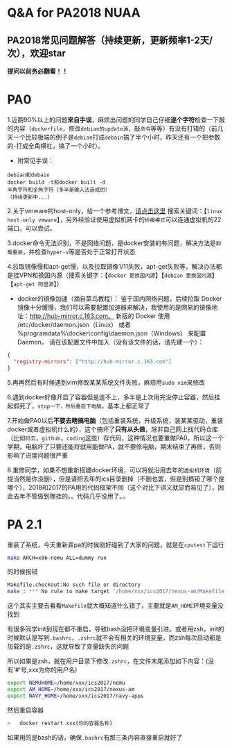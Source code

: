 # Q&A for PA2018 NUAA
PA2018常见问题解答（持续更新，更新频率1-2天/次），欢迎star
---
**提问以前务必翻看！！**
# PA0

1.近期90%以上的问题**来自手误**，麻烦出问题的同学自己仔细**逐个字符**检查一下敲的内容（`dockerfile`，修改`debian的update源`，敲`命令`等等）有没有打错的（前几天一个比较极端的例子是`debian`打成`debain`搞了半个小时，昨天还有一个把参数的-打成全角横杠，搞了一个小时）。
* 附常见手误：
```
debian和debain
docker build -t和docker built -d
半角字符和全角字符（多半是输入法造成的）
（持续更新中...）
```

2.关于vmware的host-only，给一个参考博文，[请点击这里](http://blog.csdn.net/u013121305/article/details/49505679)
搜索关键词：【`linux host-only vmware`】，另外经验证使用虚拟机网卡的`桥接模式`可以连通虚拟机的22端口，可以尝试。

3.docker命令无法识别，不是网络问题，是docker安装的有问题，解决方法是`卸载重装`，并检查`hyper-v`等是否处于正常打开状态

4.拉取镜像慢和apt-get慢，以及拉取镜像1/11失败，apt-get失败等，解决办法都是挂VPN和换国内源（搜索关键字：【`docker 更换国内源`】【`debian 更换国内源`】【`apt-get 阿里源`】）
* docker的镜像加速（摘自菜鸟教程）：
鉴于国内网络问题，后续拉取 Docker 镜像十分缓慢，我们可以需要配置加速器来解决，我使用的是网易的镜像地址：http://hub-mirror.c.163.com。
新版的 Docker 使用 /etc/docker/daemon.json（Linux） 或者 %programdata%\docker\config\daemon.json（Windows） 来配置 Daemon。
请在该配置文件中加入（没有该文件的话，请先建一个）：
```json
{
  "registry-mirrors": ["http://hub-mirror.c.163.com"]
}
```

5.再再然后有时候遇到vim修改某某系统文件失败，麻烦用`sudo vim`来修改

6.遇到docker好像开启了容器但是连不上，多半是上次用完没停止容器，然后挂起假死了，`stop一下，然后重启下电脑`，基本上都正常了

7.开始做PA0以后**不要去瞎搞电脑**（包括重装系统，升级系统，装某某驱动，重装docker或者虚拟机什么的），这个搞坏了**只有从头做**，除非自己网上找代码仓库（比如`码云`，`github`，`coding`这些）存代码，这种情况也要重做PA0，所以这一个学期，电脑坏了只要还能将就用能做PA，就不要修电脑，期末结束了再修，否则影响了进度问题很严重

8.重修同学，如果不想重新搭建docker环境，可以将就沿用去年的`虚拟机环境`（前提当然是你没删），但是请把去年的ics目录删掉（不删也罢，但是别搞错了哪个是哪个），2018和2017的PA用的代码框架不同（这个对比下讲义就显而易见了），因此去年不管做到哪挂的。。代码几乎没用了。。

#	PA 2.1

重装了系统，今天重新弄pa的时候刚好碰到了大家的问题，就是在`cputest`下运行

```bash
make ARCH=x86-nemu ALL=dummy run
```

的时候报错

```bash
Makefile.checkout:No such file or directory
make : *** No rule to make target '/home/xxx/ics2017/nexus-am/Makefile.check'. Stop
```

这个其实主要去看看`Makefile`就大概知道什么错了，主要就是`AM_HOME`环境变量没找到

有很多同学init到现在都不重启，导致bash没把环境变量引进。或者用zsh，init的时候默认是写到`.bashrc`，`.zshrc`就不会有相关的环境变量，而zsh每次启动都是加载的是`.zshrc`，这就导致了变量缺失的问题

所以如果是zsh，就在用户目录下修改`.zshrc`，在文件末尾添加如下内容：(没有'#'号,xxx为你的用户名)

```Bash
export NEMUHOME=/home/xxx/ics2017/nemu
export AM_HOME=/home/xxx/ics2017/nexus-am
export NAVY_HOME=/home/xxx/ics2017/navy-apps
```

然后重启容器

```Bash
>	docker restart xxx(你的容器名称)
```

如果用的是bash的话，确保`.bashrc`有那三条内容直接重启就好了
